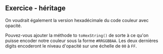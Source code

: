 
Exercice - héritage
--------------------------------------------------------------------------------

On voudrait également la version hexadécimale du code couleur avec opacité.

Pouvez-vous ajouter la méthode to `toHexString()` de sorte à ce qu'on puisse encoder notre couleur sous la forme `#RRGGBBAA`. Les deux dernières digits encoderont le niveau d'opacité sur une échelle de `00` à `FF`.
